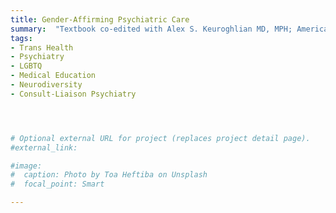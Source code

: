 ```yaml
---
title: Gender-Affirming Psychiatric Care
summary:  "Textbook co-edited with Alex S. Keuroghlian MD, MPH; American Psychiatric Association Publishers [in press]"
tags:
- Trans Health
- Psychiatry
- LGBTQ
- Medical Education
- Neurodiversity
- Consult-Liaison Psychiatry




# Optional external URL for project (replaces project detail page).
#external_link: 

#image:
#  caption: Photo by Toa Heftiba on Unsplash
#  focal_point: Smart

---
```

